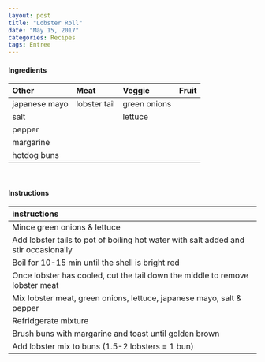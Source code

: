 ```yaml
---
layout: post
title: "Lobster Roll"
date: "May 15, 2017"
categories: Recipes
tags: Entree
---
```









#### Ingredients

<table class = "presenttab">
 <thead>
  <tr>
   <th style="text-align:left;"> Other </th>
   <th style="text-align:left;"> Meat </th>
   <th style="text-align:left;"> Veggie </th>
   <th style="text-align:left;"> Fruit </th>
  </tr>
 </thead>
<tbody>
  <tr>
   <td style="text-align:left;"> japanese mayo </td>
   <td style="text-align:left;"> lobster tail </td>
   <td style="text-align:left;"> green onions </td>
   <td style="text-align:left;">  </td>
  </tr>
  <tr>
   <td style="text-align:left;"> salt </td>
   <td style="text-align:left;">  </td>
   <td style="text-align:left;"> lettuce </td>
   <td style="text-align:left;">  </td>
  </tr>
  <tr>
   <td style="text-align:left;"> pepper </td>
   <td style="text-align:left;">  </td>
   <td style="text-align:left;">  </td>
   <td style="text-align:left;">  </td>
  </tr>
  <tr>
   <td style="text-align:left;"> margarine </td>
   <td style="text-align:left;">  </td>
   <td style="text-align:left;">  </td>
   <td style="text-align:left;">  </td>
  </tr>
  <tr>
   <td style="text-align:left;"> hotdog buns </td>
   <td style="text-align:left;">  </td>
   <td style="text-align:left;">  </td>
   <td style="text-align:left;">  </td>
  </tr>
</tbody>
</table>

<br>

#### Instructions

<table class = "presenttabnoh">
 <thead>
  <tr>
   <th style="text-align:left;"> instructions </th>
  </tr>
 </thead>
<tbody>
  <tr>
   <td style="text-align:left;"> Mince green onions &amp; lettuce </td>
  </tr>
  <tr>
   <td style="text-align:left;"> Add lobster tails to pot of boiling hot water with salt added and stir occasionally </td>
  </tr>
  <tr>
   <td style="text-align:left;"> Boil for 10-15 min until the shell is bright red </td>
  </tr>
  <tr>
   <td style="text-align:left;"> Once lobster has cooled, cut the tail down the middle to remove lobster meat </td>
  </tr>
  <tr>
   <td style="text-align:left;"> Mix lobster meat, green onions, lettuce, japanese mayo, salt &amp; pepper </td>
  </tr>
  <tr>
   <td style="text-align:left;"> Refridgerate mixture </td>
  </tr>
  <tr>
   <td style="text-align:left;"> Brush buns with margarine and toast until golden brown </td>
  </tr>
  <tr>
   <td style="text-align:left;"> Add lobster mix to buns (1.5-2 lobsters = 1 bun) </td>
  </tr>
</tbody>
</table>

